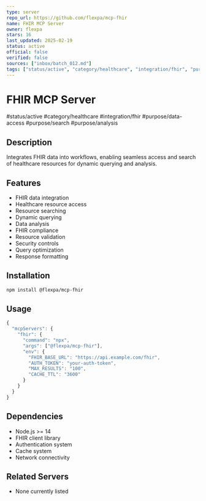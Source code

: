 ```yaml
---
type: server
repo_url: https://github.com/flexpa/mcp-fhir
name: FHIR MCP Server
owner: flexpa
stars: 16
last_updated: 2025-02-19
status: active
official: false
verified: false
sources: ["inbox/batch_012.md"]
tags: ["status/active", "category/healthcare", "integration/fhir", "purpose/data-access", "purpose/search", "purpose/analysis"]
---
```


# FHIR MCP Server

#status/active #category/healthcare #integration/fhir #purpose/data-access #purpose/search #purpose/analysis

## Description

Integrates FHIR data into workflows, enabling seamless access and search of healthcare resources for dynamic querying and analysis.

## Features

- FHIR data integration
- Healthcare resource access
- Resource searching
- Dynamic querying
- Data analysis
- FHIR compliance
- Resource validation
- Security controls
- Query optimization
- Response formatting

## Installation

```bash
npm install @flexpa/mcp-fhir
```

## Usage

```javascript
{
  "mcpServers": {
    "fhir": {
      "command": "npx",
      "args": ["@flexpa/mcp-fhir"],
      "env": {
        "FHIR_BASE_URL": "https://api.example.com/fhir",
        "AUTH_TOKEN": "your-auth-token",
        "MAX_RESULTS": "100",
        "CACHE_TTL": "3600"
      }
    }
  }
}
```

## Dependencies

- Node.js >= 14
- FHIR client library
- Authentication system
- Cache system
- Network connectivity

## Related Servers

- None currently listed